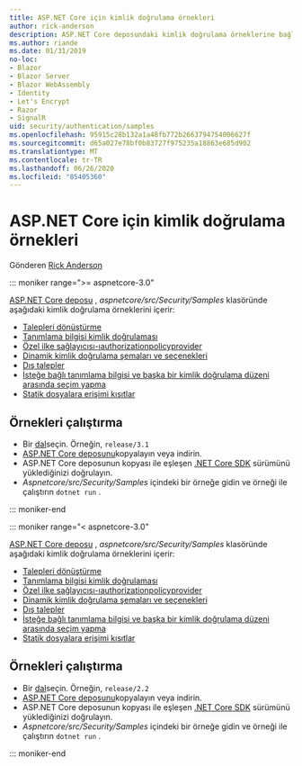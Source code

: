 ```yaml
---
title: ASP.NET Core için kimlik doğrulama örnekleri
author: rick-anderson
description: ASP.NET Core deposundaki kimlik doğrulama örneklerine bağlantılar sağlar.
ms.author: riande
ms.date: 01/31/2019
no-loc:
- Blazor
- Blazor Server
- Blazor WebAssembly
- Identity
- Let's Encrypt
- Razor
- SignalR
uid: security/authentication/samples
ms.openlocfilehash: 95915c28b132a1a48fb772b2663794754006627f
ms.sourcegitcommit: d65a027e78bf0b83727f975235a18863e685d902
ms.translationtype: MT
ms.contentlocale: tr-TR
ms.lasthandoff: 06/26/2020
ms.locfileid: "85405360"
---
```

# <a name="authentication-samples-for-aspnet-core"></a>ASP.NET Core için kimlik doğrulama örnekleri

Gönderen [Rick Anderson](https://twitter.com/RickAndMSFT)

::: moniker range=">= aspnetcore-3.0"

[ASP.NET Core deposu](https://github.com/dotnet/AspNetCore) , *aspnetcore/src/Security/Samples* klasöründe aşağıdaki kimlik doğrulama örneklerini içerir:

* [Talepleri dönüştürme](https://github.com/dotnet/AspNetCore/tree/release/3.1/src/Security/samples/ClaimsTransformation)
* [Tanımlama bilgisi kimlik doğrulaması](https://github.com/dotnet/AspNetCore/tree/release/3.1/src/Security/samples/Cookies)
* [Özel ilke sağlayıcısı-ıauthorizationpolicyprovider](https://github.com/dotnet/AspNetCore/tree/release/3.1/src/Security/samples/CustomPolicyProvider)
* [Dinamik kimlik doğrulama şemaları ve seçenekleri](https://github.com/dotnet/AspNetCore/tree/release/3.1/src/Security/samples/DynamicSchemes)
* [Dış talepler](https://github.com/dotnet/AspNetCore/tree/release/3.1/src/Security/samples/Identity.ExternalClaims)
* [İsteğe bağlı tanımlama bilgisi ve başka bir kimlik doğrulama düzeni arasında seçim yapma](https://github.com/dotnet/AspNetCore/tree/release/3.1/src/Security/samples/PathSchemeSelection)
* [Statik dosyalara erişimi kısıtlar](https://github.com/dotnet/AspNetCore/tree/release/3.1/src/Security/samples/StaticFilesAuth)

## <a name="run-the-samples"></a>Örnekleri çalıştırma

* Bir [dal](https://github.com/dotnet/AspNetCore)seçin. Örneğin, `release/3.1`
* [ASP.NET Core deposunu](https://github.com/dotnet/AspNetCore)kopyalayın veya indirin.
* ASP.NET Core deposunun kopyası ile eşleşen [.NET Core SDK](https://dotnet.microsoft.com/download/dotnet-core) sürümünü yüklediğinizi doğrulayın.
* *Aspnetcore/src/Security/Samples* içindeki bir örneğe gidin ve örneği ile çalıştırın `dotnet run` .

::: moniker-end

::: moniker range="< aspnetcore-3.0"

[ASP.NET Core deposu](https://github.com/dotnet/AspNetCore) , *aspnetcore/src/Security/Samples* klasöründe aşağıdaki kimlik doğrulama örneklerini içerir:

* [Talepleri dönüştürme](https://github.com/dotnet/AspNetCore/tree/release/2.2/src/Security/samples/ClaimsTransformation)
* [Tanımlama bilgisi kimlik doğrulaması](https://github.com/dotnet/AspNetCore/tree/release/2.2/src/Security/samples/Cookies)
* [Özel ilke sağlayıcısı-ıauthorizationpolicyprovider](https://github.com/dotnet/AspNetCore/tree/release/2.2/src/Security/samples/CustomPolicyProvider)
* [Dinamik kimlik doğrulama şemaları ve seçenekleri](https://github.com/dotnet/AspNetCore/tree/release/2.2/src/Security/samples/DynamicSchemes)
* [Dış talepler](https://github.com/dotnet/AspNetCore/tree/release/2.2/src/Security/samples/Identity.ExternalClaims)
* [İsteğe bağlı tanımlama bilgisi ve başka bir kimlik doğrulama düzeni arasında seçim yapma](https://github.com/dotnet/AspNetCore/tree/release/2.2/src/Security/samples/PathSchemeSelection)
* [Statik dosyalara erişimi kısıtlar](https://github.com/dotnet/AspNetCore/tree/release/2.2/src/Security/samples/StaticFilesAuth)

## <a name="run-the-samples"></a>Örnekleri çalıştırma

* Bir [dal](https://github.com/dotnet/AspNetCore)seçin. Örneğin, `release/2.2`
* [ASP.NET Core deposunu](https://github.com/dotnet/AspNetCore)kopyalayın veya indirin.
* ASP.NET Core deposunun kopyası ile eşleşen [.NET Core SDK](https://dotnet.microsoft.com/download/dotnet-core) sürümünü yüklediğinizi doğrulayın.
* *Aspnetcore/src/Security/Samples* içindeki bir örneğe gidin ve örneği ile çalıştırın `dotnet run` .

::: moniker-end
